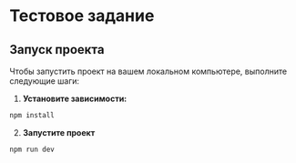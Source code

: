 # Тестовое задание

## Запуск проекта

Чтобы запустить проект на вашем локальном компьютере, выполните следующие шаги:

1. **Установите зависимости:**

```bash
npm install
 ```

2. **Запустите проект**

```bash
npm run dev
```
